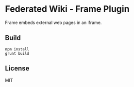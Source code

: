 # Federated Wiki - Frame Plugin

Frame embeds external web pages in an iframe.

## Build

    npm install
    grunt build

## License

MIT
